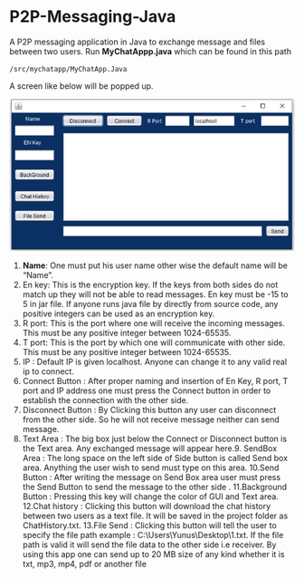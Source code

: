 # P2P-Messaging-Java
A P2P messaging application in Java to exchange message and files between two users. Run **MyChatAppp.java** which can be found in this path
```
/src/mychatapp/MyChatApp.Java
```
A screen like below will be popped up.

![ChatApp](doc/p2p.png)

1. **Name**: One must put his user name other wise the default name will be “Name”.
2. En key: This is the encryption key. If the keys from both sides do not match up they will not be able to read messages. En key must be -15 to 5 in jar file. If
anyone runs java file by directly from source code, any positive integers can be used as an encryption key.
3. R port: This is the port where one will receive the incoming messages. This must be any positive integer between 1024-65535.
4. T port: This is the port by which one will communicate with other side. This must be any positive integer between 1024-65535.
5. IP : Default IP is given localhost. Anyone can change it to any valid real ip to
connect.
6. Connect Button : After proper naming and insertion of En Key, R port, T
port and IP address one must press the Connect button in order to
establish the connection with the other side.
7. Disconnect Button : By Clicking this button any user can disconnect from
the other side. So he will not receive message neither can send message.
8. Text Area : The big box just below the Connect or Disconnect button is the
Text area. Any exchanged message will appear here.9. SendBox Area : The long space on the left side of Side button is called
Send box area. Anything the user wish to send must type on this area.
10.Send Button : After writing the message on Send Box area user must press
the Send Button to send the message to the other side .
11.Background Button : Pressing this key will change the color of GUI and
Text area.
12.Chat history : Clicking this button will download the chat history between
two users as a text file. It will be saved in the project folder as
ChatHistory.txt.
13.File Send : Clicking this button will tell the user to specify the file path
example : C:\Users\Yunus\Desktop\1.txt.
If the file path is valid it will send the file data to the other side i.e receiver.
By using this app one can send up to 20 MB size of any kind whether it is
txt, mp3, mp4, pdf or another file

